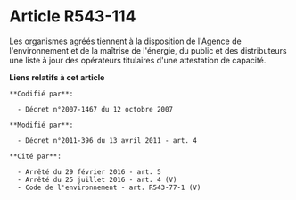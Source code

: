 # Article R543-114

Les organismes agréés tiennent à la disposition de l'Agence de l'environnement et de la maîtrise de l'énergie, du public et
des distributeurs une liste à jour des opérateurs titulaires d'une attestation de capacité.

**Liens relatifs à cet article**

	**Codifié par**:

	  - Décret n°2007-1467 du 12 octobre 2007

	**Modifié par**:

	  - Décret n°2011-396 du 13 avril 2011 - art. 4

	**Cité par**:

	  - Arrêté du 29 février 2016 - art. 5
	  - Arrêté du 25 juillet 2016 - art. 4 (V)
	  - Code de l'environnement - art. R543-77-1 (V)
